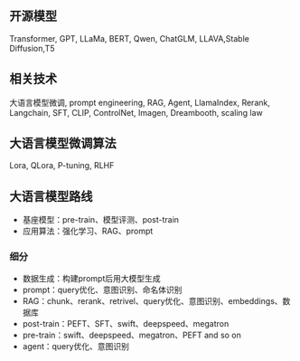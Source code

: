 ## 开源模型
Transformer, GPT, LLaMa, BERT, Qwen, ChatGLM, LLAVA,Stable Diffusion,T5
## 相关技术
大语言模型微调, prompt engineering, RAG, Agent, LlamaIndex, Rerank, Langchain, SFT, CLIP, ControlNet, Imagen, Dreambooth, scaling law
## 大语言模型微调算法
Lora, QLora, P-tuning, RLHF
## 大语言模型路线
* 基座模型：pre-train、模型评测、post-train
* 应用算法：强化学习、RAG、prompt
### 细分
* 数据生成：构建prompt后用大模型生成  
* prompt：query优化、意图识别、命名体识别  
* RAG：chunk、rerank、retrivel、query优化、意图识别、embeddings、数据库  
* post-train：PEFT、SFT、swift、deepspeed、megatron  
* pre-train：swift、deepspeed、megatron、PEFT and so on   
* agent：query优化、意图识别

